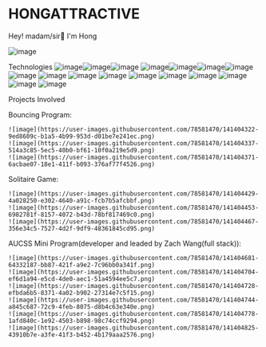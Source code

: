 # HONGATTRACTIVE
Hey! madam/sir👋 I'm Hong 

![image](https://user-images.githubusercontent.com/78581470/141403403-3ae49126-84c8-4f92-9ac4-aea91ac909ee.png)

Technologies
                  ![image](https://user-images.githubusercontent.com/78581470/141402736-f0dd71e9-0924-4a86-9a6e-726ded0e6907.png)![image](https://user-images.githubusercontent.com/78581470/141403555-cc1e062b-d0fa-4191-9f8b-6ee97dd6af9b.png)![image](https://user-images.githubusercontent.com/78581470/141403593-cd635e5b-a88d-4bcc-b584-23b0aa64bc0e.png) ![image](https://user-images.githubusercontent.com/78581470/141403633-129a8b8e-3974-4514-a1be-0c0720149d9c.png)![image](https://user-images.githubusercontent.com/78581470/141403719-6d3e200e-57d1-4832-8228-708256b09756.png)![image](https://user-images.githubusercontent.com/78581470/141403734-69b4cf98-8cbb-4165-9cc3-046f69d79958.png)![image](https://user-images.githubusercontent.com/78581470/141403756-eea5bb2f-0528-4d89-8048-9da701f3339b.png)
![image](https://user-images.githubusercontent.com/78581470/141403804-fbb6be9c-7b39-467c-8a8d-244d154844ed.png)
![image](https://user-images.githubusercontent.com/78581470/141403847-7c10fb40-4025-41d2-847a-fb3fb8241fa7.png)
![image](https://user-images.githubusercontent.com/78581470/141404024-72dd5c91-1bad-47c1-a986-73bff02f1a9f.png)
![image](https://user-images.githubusercontent.com/78581470/141404047-12eebe16-c64e-4342-b031-22edebb54871.png)
![image](https://user-images.githubusercontent.com/78581470/141404058-f3968407-7bb7-4538-a6d5-c33679148e47.png)
![image](https://user-images.githubusercontent.com/78581470/141404081-016a6de2-e2ee-439a-8f9c-51340476bf40.png)
![image](https://user-images.githubusercontent.com/78581470/141404106-7c57a209-8094-4f7c-9b15-0b71fadafdc0.png)
![image](https://user-images.githubusercontent.com/78581470/141404113-df4e7028-8beb-482f-b6d8-901cf67b003e.png)
![image](https://user-images.githubusercontent.com/78581470/141404129-767602ea-30f5-4179-8f08-3d6901b845e7.png)
![image](https://user-images.githubusercontent.com/78581470/141404137-694dedf6-c640-4c9b-880c-69acb62c605c.png)

Projects Involved
  
 Bouncing Program:
 
    ![image](https://user-images.githubusercontent.com/78581470/141404322-9ed8609c-b1a5-4b99-953d-d01be7e241ec.png)
    ![image](https://user-images.githubusercontent.com/78581470/141404337-514a3c85-5ec5-40b0-bf61-10f0a219e5d9.png)
    ![image](https://user-images.githubusercontent.com/78581470/141404371-6acbae07-18e1-411f-b093-376af77f4526.png)
    
    
Solitaire Game:

    ![image](https://user-images.githubusercontent.com/78581470/141404429-4a028250-e302-4640-a91c-fcb7b5afcbbf.png)
    ![image](https://user-images.githubusercontent.com/78581470/141404453-6982781f-8157-4072-b43d-78bf817469c0.png)
    ![image](https://user-images.githubusercontent.com/78581470/141404467-356e34c5-7527-4d2f-9df9-48361845cd95.png)
    
    
AUCSS Mini Program(developer and leaded by Zach Wang(full stack)):

    ![image](https://user-images.githubusercontent.com/78581470/141404681-64332187-bb87-421f-a9e2-7c96bb0a341f.png)
    ![image](https://user-images.githubusercontent.com/78581470/141404704-ef6d1a94-e5cd-4de0-aec1-51a4594ee5c7.png)
    ![image](https://user-images.githubusercontent.com/78581470/141404728-efbda6b5-8371-4a02-b902-27314e7c5f15.png)
    ![image](https://user-images.githubusercontent.com/78581470/141404744-a845c687-72c9-4feb-8075-d8b4c63e340e.png)
    ![image](https://user-images.githubusercontent.com/78581470/141404778-1afd840c-1e92-4503-b898-98c74ccf9294.png)
    ![image](https://user-images.githubusercontent.com/78581470/141404825-43910b7e-a3fe-41f3-b452-4b179aaa2576.png)






